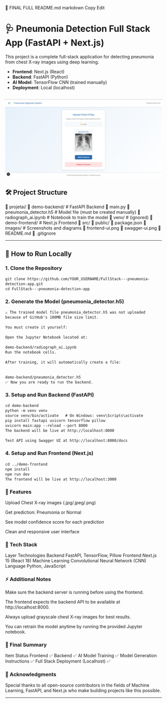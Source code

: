 📄 FINAL FULL README.md
markdown
Copy
Edit
# 🩺 Pneumonia Detection Full Stack App (FastAPI + Next.js)

This project is a complete full-stack application for detecting pneumonia from chest X-ray images using deep learning.

- **Frontend**: Next.js (React)
- **Backend**: FastAPI (Python)
- **AI Model**: TensorFlow CNN (trained manually)
- **Deployment**: Local (localhost)


![Frontend UI](https://github.com/Niel07-cyber/FullStack---pneumonia-detection-app/blob/main/images/Screenshot%202025-04-13%20233716.png)
---

## 🛠 Project Structure

📁 projetai/
📁 demo-backend/               # FastAPI Backend
📄 main.py
📄 pneumonia_detector.h5   # Model file (must be created manually)
📄 radiograph_ai.ipynb     # Notebook to train the model
📁 venv/                   # (ignored)
📁 demo-frontend/              # Next.js Frontend
📁 src/
📁 public/
📄 package.json
📁 images/                     # Screenshots and diagrams
📄 frontend-ui.png
📄 swagger-ui.png
📄 README.md
📄 .gitignore


---

## 🚀 How to Run Locally

### 1. Clone the Repository

```
git clone https://github.com/YOUR_USERNAME/FullStack---pneumonia-detection-app.git
cd FullStack---pneumonia-detection-app
```
### 2. Generate the Model (pneumonia_detector.h5)
```
⚠️ The trained model file pneumonia_detector.h5 was not uploaded because of GitHub's 100MB file size limit.

You must create it yourself:

Open the Jupyter Notebook located at:

demo-backend/radiograph_ai.ipynb
Run the notebook cells.

After training, it will automatically create a file:


demo-backend/pneumonia_detector.h5
✅ Now you are ready to run the backend.
```
### 3. Setup and Run Backend (FastAPI)
```
cd demo-backend
python -m venv venv
source venv/bin/activate   # On Windows: venv\Scripts\activate
pip install fastapi uvicorn tensorflow pillow
uvicorn main:app --reload --port 8000
The backend will be live at http://localhost:8000

Test API using Swagger UI at http://localhost:8000/docs
```
### 4. Setup and Run Frontend (Next.js)
```
cd ../demo-frontend
npm install
npm run dev
The frontend will be live at http://localhost:3000
```

### 📸 Features
Upload Chest X-ray images (.jpg/.jpeg/.png)

Get prediction: Pneumonia or Normal

See model confidence score for each prediction

Clean and responsive user interface


### 🧠 Tech Stack
Layer	Technologies
Backend	FastAPI, TensorFlow, Pillow
Frontend	Next.js 15 (React 18)
Machine Learning	Convolutional Neural Network (CNN)
Language	Python, JavaScript


### ⚡ Additional Notes
Make sure the backend server is running before using the frontend.

The frontend expects the backend API to be available at http://localhost:8000.

Always upload grayscale chest X-ray images for best results.

You can retrain the model anytime by running the provided Jupyter notebook.

### 🏁 Final Summary
Item	Status
Frontend	✅
Backend	✅
AI Model Training	✅
Model Generation Instructions	✅
Full Stack Deployment (Localhost)	✅


### 🙏 Acknowledgments
Special thanks to all open-source contributors in the fields of Machine Learning, FastAPI, and Next.js who make building projects like this possible.



---
